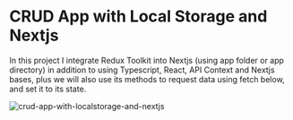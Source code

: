 # CRUD App with Local Storage and Nextjs
In this project I integrate Redux Toolkit into Nextjs (using app folder or app directory) in addition to using Typescript, React, API Context and Nextjs bases, plus we will also use its methods to request data using fetch below, and set it to its state.

![crud-app-with-localstorage-and-nextjs](https://github.com/adore1968/crud-with-local-storage-and-nextjs/assets/101434158/5c046cb8-825a-4016-a864-8bb4ae14fe0e)
